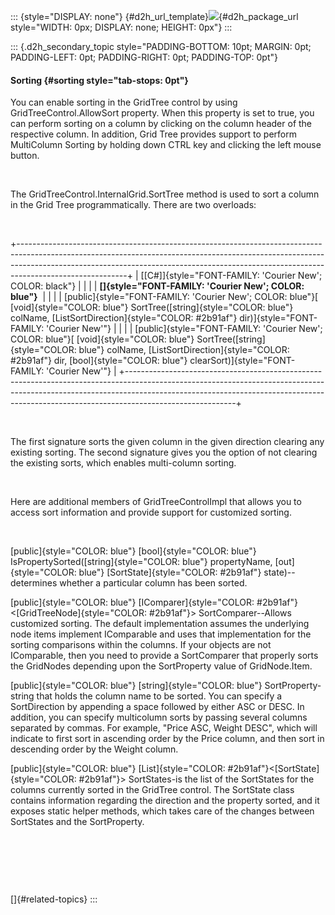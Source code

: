 ::: {style="DISPLAY: none"}
[](ms-xhelp:///?Id=d2h_url_template){#d2h_url_template}![](!package_url!){#d2h_package_url style="WIDTH: 0px; DISPLAY: none; HEIGHT: 0px"}
:::

::: {.d2h_secondary_topic style="PADDING-BOTTOM: 10pt; MARGIN: 0pt; PADDING-LEFT: 0pt; PADDING-RIGHT: 0pt; PADDING-TOP: 0pt"}
#### Sorting {#sorting style="tab-stops: 0pt"}

You can enable sorting in the GridTree control by using GridTreeControl.AllowSort property. When this property is set to true, you can perform sorting on a column by clicking on the column header of the respective column. In addition, Grid Tree provides support to perform MultiColumn Sorting by holding down CTRL key and clicking the left mouse button.

 

The GridTreeControl.InternalGrid.SortTree method is used to sort a column in the Grid Tree programmatically. There are two overloads:

 

+---------------------------------------------------------------------------------------------------------------------------------------------------------------------------------------------------------------------------------------------------------------------+
| [\[C#\]]{style="FONT-FAMILY: 'Courier New'; COLOR: black"}                                                                                                                                                                                                          |
|                                                                                                                                                                                                                                                                     |
| **[]{style="FONT-FAMILY: 'Courier New'; COLOR: blue"}**                                                                                                                                                                                                             |
|                                                                                                                                                                                                                                                                     |
| [public]{style="FONT-FAMILY: 'Courier New'; COLOR: blue"}[ [void]{style="COLOR: blue"} SortTree([string]{style="COLOR: blue"} colName, [ListSortDirection]{style="COLOR: #2b91af"} dir)]{style="FONT-FAMILY: 'Courier New'"}                                        |
|                                                                                                                                                                                                                                                                     |
| [public]{style="FONT-FAMILY: 'Courier New'; COLOR: blue"}[ [void]{style="COLOR: blue"} SortTree([string]{style="COLOR: blue"} colName, [ListSortDirection]{style="COLOR: #2b91af"} dir, [bool]{style="COLOR: blue"} clearSort)]{style="FONT-FAMILY: 'Courier New'"} |
+---------------------------------------------------------------------------------------------------------------------------------------------------------------------------------------------------------------------------------------------------------------------+

 

The first signature sorts the given column in the given direction clearing any existing sorting. The second signature gives you the option of not clearing the existing sorts, which enables multi-column sorting.

 

Here are additional members of GridTreeControlImpl that allows you to access sort information and provide support for customized sorting.

 

[public]{style="COLOR: blue"} [bool]{style="COLOR: blue"} IsPropertySorted([string]{style="COLOR: blue"} propertyName, [out]{style="COLOR: blue"} [SortState]{style="COLOR: #2b91af"} state)--determines whether a particular column has been sorted.

[public]{style="COLOR: blue"} [IComparer]{style="COLOR: #2b91af"}\<[GridTreeNode]{style="COLOR: #2b91af"}\> SortComparer--Allows customized sorting. The default implementation assumes the underlying node items implement IComparable and uses that implementation for the sorting comparisons within the columns. If your objects are not IComparable, then you need to provide a SortComparer that properly sorts the GridNodes depending upon the SortProperty value of GridNode.Item.

[public]{style="COLOR: blue"} [string]{style="COLOR: blue"} SortProperty-string that holds the column name to be sorted. You can specify a SortDirection by appending a space followed by either ASC or DESC. In addition, you can specify multicolumn sorts by passing several columns separated by commas. For example, \"Price ASC, Weight DESC\", which will indicate to first sort in ascending order by the Price column, and then sort in descending order by the Weight column.

[public]{style="COLOR: blue"} [List]{style="COLOR: #2b91af"}\<[SortState]{style="COLOR: #2b91af"}\> SortStates-is the list of the SortStates for the columns currently sorted in the GridTree control. The SortState class contains information regarding the direction and the property sorted, and it exposes static helper methods, which takes care of the changes between SortStates and the SortProperty.

 

 

 

[]{#related-topics}
:::
